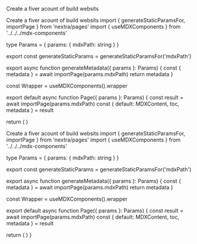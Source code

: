 
Create a fiver acount of build websits






Create a fiver acount of build websits
import { generateStaticParamsFor, importPage } from 'nextra/pages'
import { useMDXComponents } from '../../../mdx-components'

type Params = {
  params: {
    mdxPath: string
  }
}

export const generateStaticParams = generateStaticParamsFor('mdxPath')

export async function generateMetadata({ params }: Params) {
  const { metadata } = await importPage(params.mdxPath)
  return metadata
}

const Wrapper = useMDXComponents().wrapper

export default async function Page({ params }: Params) {
  const result = await importPage(params.mdxPath)
  const { default: MDXContent, toc, metadata } = result

  return (
    <Wrapper toc={toc} metadata={metadata}>
      <MDXContent params={params} />
    </Wrapper>
  )

























Create a fiver acount of build websits
import { generateStaticParamsFor, importPage } from 'nextra/pages'
import { useMDXComponents } from '../../../mdx-components'

type Params = {
  params: {
    mdxPath: string
  }
}

export const generateStaticParams = generateStaticParamsFor('mdxPath')

export async function generateMetadata({ params }: Params) {
  const { metadata } = await importPage(params.mdxPath)
  return metadata
}

const Wrapper = useMDXComponents().wrapper

export default async function Page({ params }: Params) {
  const result = await importPage(params.mdxPath)
  const { default: MDXContent, toc, metadata } = result

  return (
    <Wrapper toc={toc} metadata={metadata}>
      <MDXContent params={params} />
    </Wrapper>
  )
}
